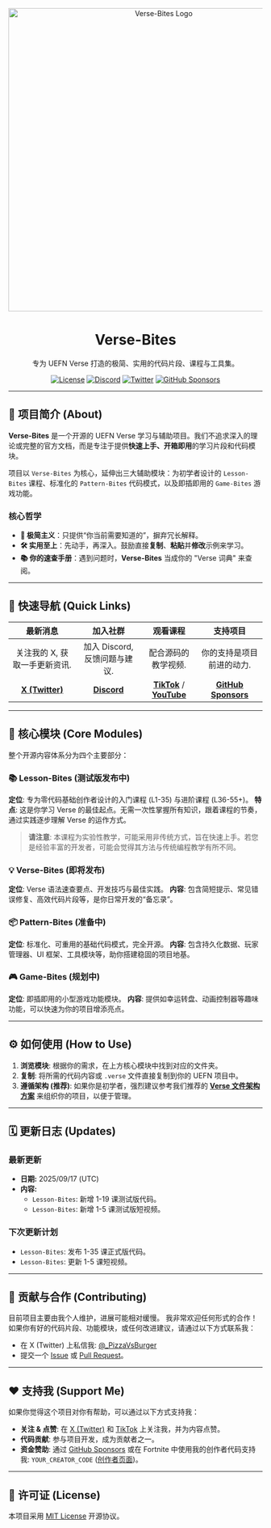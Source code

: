 <p align="center">
  <img src="URL_TO_YOUR_LOGO_OR_BANNER" alt="Verse-Bites Logo" width="600"/>
</p>

<h1 align="center">Verse-Bites</h1>

<p align="center">
  专为 UEFN Verse 打造的极简、实用的代码片段、课程与工具集。
</p>

<p align="center">
  <a href="https://github.com/UnrealRider/Verse-Bites/blob/main/LICENSE"><img src="https://img.shields.io/badge/license-MIT-blue.svg" alt="License"></a>
  <a href="http://discord.gg/AhU7WkUdUD"><img src="https://img.shields.io/discord/YOUR_SERVER_ID?logo=discord&label=Discord" alt="Discord"></a>
  <a href="https://x.com/_PizzaVsBurger"><img src="https://img.shields.io/twitter/follow/_PizzaVsBurger?style=social" alt="Twitter"></a>
  <a href="https://github.com/sponsors/UnrealRider"><img src="https://img.shields.io/github/sponsors/UnrealRider?logo=github" alt="GitHub Sponsors"></a>
</p>

---

## 📖 项目简介 (About)

**Verse-Bites** 是一个开源的 UEFN Verse 学习与辅助项目。我们不追求深入的理论或完整的官方文档，而是专注于提供**快速上手、开箱即用**的学习片段和代码模块。

项目以 `Verse-Bites` 为核心，延伸出三大辅助模块：为初学者设计的 `Lesson-Bites` 课程、标准化的 `Pattern-Bites` 代码模式，以及即插即用的 `Game-Bites` 游戏功能。

### 核心哲学
- **🎯 极简主义**：只提供“你当前需要知道的”，摒弃冗长解释。
- **🛠️ 实用至上**：先动手，再深入。鼓励直接**复制**、**粘贴**并**修改**示例来学习。
- **📚 你的速查手册**：遇到问题时，**Verse-Bites** 当成你的 "Verse 词典" 来查阅。

---

## 🚀 快速导航 (Quick Links)

| 最新消息 | 加入社群 | 观看课程 | 支持项目 |
| :---: | :---: | :---: | :---: |
| 关注我的 X, 获取一手更新资讯. | 加入 Discord, 反馈问题与建议. | 配合源码的教学视频. | 你的支持是项目前进的动力. |
| [**X (Twitter)**](https://x.com/_PizzaVsBurger) | [**Discord**](http://discord.gg/AhU7WkUdUD) | [**TikTok**](https://www.tiktok.com/@YOUR_TIKTOK) / [**YouTube**](https://www.youtube.com/YOUR_CHANNEL) | [**GitHub Sponsors**](https://github.com/sponsors/UnrealRider) |

---

## 🧩 核心模块 (Core Modules)

整个开源内容体系分为四个主要部分：

### 📚 Lesson-Bites (测试版发布中)
**定位**: 专为零代码基础创作者设计的入门课程 (L1-35) 与进阶课程 (L36-55+)。
**特点**: 这是你学习 Verse 的最佳起点。无需一次性掌握所有知识，跟着课程的节奏，通过实践逐步理解 Verse 的运作方式。
> **请注意**: 本课程为实验性教学，可能采用非传统方式，旨在快速上手。若您是经验丰富的开发者，可能会觉得其方法与传统编程教学有所不同。

### 💡 Verse-Bites (即将发布)
**定位**: Verse 语法速查要点、开发技巧与最佳实践。
**内容**: 包含简短提示、常见错误修复、高效代码片段等，是你日常开发的“备忘录”。

### 📦 Pattern-Bites (准备中)
**定位**: 标准化、可重用的基础代码模式，完全开源。
**内容**: 包含持久化数据、玩家管理器、UI 框架、工具模块等，助你搭建稳固的项目地基。

### 🎮 Game-Bites (规划中)
**定位**: 即插即用的小型游戏功能模块。
**内容**: 提供如幸运转盘、动画控制器等趣味功能，可以快速为你的项目增添亮点。

---

## ⚙️ 如何使用 (How to Use)

1.  **浏览模块**: 根据你的需求，在上方核心模块中找到对应的文件夹。
2.  **复制**: 将所需的代码内容或 `.verse` 文件直接复制到你的 UEFN 项目中。
3.  **遵循架构 (推荐)**: 如果你是初学者，强烈建议参考我们推荐的 [**Verse 文件架构方案**](https://github.com/UnrealRider/Verse-Bites/blob/main/YOUR_ARCHITECTURE_GUIDE.md) 来组织你的项目，以便于管理。

---

## 🗓️ 更新日志 (Updates)

### 最新更新
* **日期:** 2025/09/17 (UTC)
* **内容:**
    * `Lesson-Bites`: 新增 1-19 课测试版代码。
    * `Lesson-Bites`: 新增 1-5 课测试版短视频。

### 下次更新计划
* `Lesson-Bites`: 发布 1-35 课正式版代码。
* `Lesson-Bites`: 更新 1-5 课短视频。

---

## 🤝 贡献与合作 (Contributing)

目前项目主要由我个人维护，进展可能相对缓慢。
我非常欢迎任何形式的合作！如果你有好的代码片段、功能模块，或任何改进建议，请通过以下方式联系我：
- 在 X (Twitter) 上私信我: [@_PizzaVsBurger](https://x.com/_PizzaVsBurger)
- 提交一个 [Issue](https://github.com/UnrealRider/Verse-Bites/issues) 或 [Pull Request](https://github.com/UnrealRider/Verse-Bites/pulls)。

---

## ❤️ 支持我 (Support Me)

如果你觉得这个项目对你有帮助，可以通过以下方式支持我：
- **关注 & 点赞**: 在 [X (Twitter)](https://x.com/_PizzaVsBurger) 和 [TikTok](https://www.tiktok.com/@YOUR_TIKTOK) 上关注我，并为内容点赞。
- **代码贡献**: 参与项目开发，成为贡献者之一。
- **资金赞助**: 通过 [GitHub Sponsors](https://github.com/sponsors/UnrealRider) 或在 Fortnite 中使用我的创作者代码支持我: `YOUR_CREATOR_CODE` ([创作者页面](https://www.fortnite.com/@satoru-games?lang=en-US))。

---

## 📜 许可证 (License)

本项目采用 [MIT License](https://github.com/UnrealRider/Verse-Bites/blob/main/LICENSE) 开源协议。
